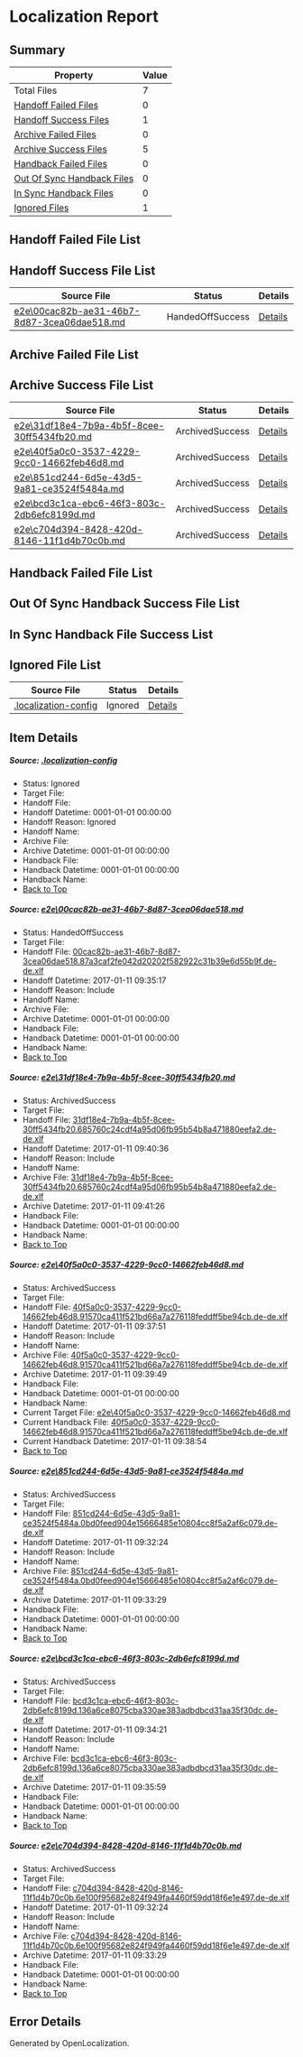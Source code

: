 # <a name='report-top'></a> Localization Report

## Summary
 Property | Value 
 -------- | ----- 
 Total Files | 7
[ Handoff Failed Files ](#handoff-failed-list)| 0
[ Handoff Success Files ](#handoff-success-list)| 1
[ Archive Failed Files ](#archive-failed-list)| 0
[ Archive Success Files ](#archive-success-list)| 5
[ Handback Failed Files ](#handback-failed-list)| 0
[ Out Of Sync Handback Files ](#outofsync-handback-success-list)| 0
[ In Sync Handback Files ](#insync-handback-success-list)| 0
[ Ignored Files ](#ignored-list)| 1

## <a name='handoff-failed-list'></a> Handoff Failed File List

## <a name='handoff-success-list'></a> Handoff Success File List
 Source File | Status | Details 
 ----------- | ------ | ------- 
 [e2e\00cac82b-ae31-46b7-8d87-3cea06dae518.md](https://github.com/OpenLocalizationTestOrg/ol-test0/blob/50f1c557581c5f378e6f0f7ac0780f1fb3de22eb/e2e/00cac82b-ae31-46b7-8d87-3cea06dae518.md) | HandedOffSuccess | [Details](#6204363c13707350ba909847cf948b7da4f3ffac1)

## <a name='archive-failed-list'></a> Archive Failed File List

## <a name='archive-success-list'></a> Archive Success File List
 Source File | Status | Details 
 ----------- | ------ | ------- 
 [e2e\31df18e4-7b9a-4b5f-8cee-30ff5434fb20.md](https://github.com/OpenLocalizationTestOrg/ol-test0/blob/df4e94736e124f2f0264cd9811caa5a1f72f6581/e2e/31df18e4-7b9a-4b5f-8cee-30ff5434fb20.md) | ArchivedSuccess | [Details](#70f0980cdc17ed59dcfc2de44fe56e1e80d98b232)
 [e2e\40f5a0c0-3537-4229-9cc0-14662feb46d8.md](https://github.com/OpenLocalizationTestOrg/ol-test0/blob/607129ad8a415562ec525b138f1d6ac1d6ef3fb3/e2e/40f5a0c0-3537-4229-9cc0-14662feb46d8.md) | ArchivedSuccess | [Details](#9d9e4f01c790655625c31c71ac503094f36fce4b3)
 [e2e\851cd244-6d5e-43d5-9a81-ce3524f5484a.md](https://github.com/OpenLocalizationTestOrg/ol-test0/blob/ade4ea0cc8cb9eb35b6a3d8698d6407bc6704c9f/e2e/851cd244-6d5e-43d5-9a81-ce3524f5484a.md) | ArchivedSuccess | [Details](#19a56362724e3a6926ceebc12e8aeb00eda994c74)
 [e2e\bcd3c1ca-ebc6-46f3-803c-2db6efc8199d.md](https://github.com/OpenLocalizationTestOrg/ol-test0/blob/0b9dac2bc01c878e4abd8d171fb6af1eb747335c/e2e/bcd3c1ca-ebc6-46f3-803c-2db6efc8199d.md) | ArchivedSuccess | [Details](#c27936a70c5c21075b4ddda987fd25f55845c5655)
 [e2e\c704d394-8428-420d-8146-11f1d4b70c0b.md](https://github.com/OpenLocalizationTestOrg/ol-test0/blob/ade4ea0cc8cb9eb35b6a3d8698d6407bc6704c9f/e2e/c704d394-8428-420d-8146-11f1d4b70c0b.md) | ArchivedSuccess | [Details](#03c9a2b188e7d1bbb60d29013656834105cc06d46)

## <a name='handback-failed-list'></a> Handback Failed File List

## <a name='outofsync-handback-success-list'></a> Out Of Sync Handback Success File List

## <a name='insync-handback-success-list'></a> In Sync Handback File Success List

## <a name='ignored-list'></a> Ignored File List
 Source File | Status | Details 
 ----------- | ------ | ------- 
 [.localization-config](https://github.com/OpenLocalizationTestOrg/ol-test0/blob/df4e94736e124f2f0264cd9811caa5a1f72f6581/.localization-config) | Ignored | [Details](#cb0632cf59c1387fc1742bfb9fa3c47f87e2e5c90)

## Item Details
##### <a name='cb0632cf59c1387fc1742bfb9fa3c47f87e2e5c90'></a> Source: [.localization-config](https://github.com/OpenLocalizationTestOrg/ol-test0/blob/df4e94736e124f2f0264cd9811caa5a1f72f6581/.localization-config)
* Status: Ignored
* Target File: 
* Handoff File: 
* Handoff Datetime: 0001-01-01 00:00:00
* Handoff Reason: Ignored
* Handoff Name: 
* Archive File: 
* Archive Datetime: 0001-01-01 00:00:00
* Handback File: 
* Handback Datetime: 0001-01-01 00:00:00
* Handback Name: 
* [Back to Top](#report-top)

##### <a name='6204363c13707350ba909847cf948b7da4f3ffac1'></a> Source: [e2e\00cac82b-ae31-46b7-8d87-3cea06dae518.md](https://github.com/OpenLocalizationTestOrg/ol-test0/blob/50f1c557581c5f378e6f0f7ac0780f1fb3de22eb/e2e/00cac82b-ae31-46b7-8d87-3cea06dae518.md)
* Status: HandedOffSuccess
* Target File: 
* Handoff File: [00cac82b-ae31-46b7-8d87-3cea06dae518.87a3caf2fe042d20202f582922c31b39e6d55b9f.de-de.xlf](https://github.com/OpenLocalizationTestOrg/ol-test0-handoff/blob/5086ff1d124e55773e2018c33f09edd9305c65d7/ol-handoff/OpenLocalizationTestOrg/ol-test0-dede/shujia/ht/00cac82b-ae31-46b7-8d87-3cea06dae518.87a3caf2fe042d20202f582922c31b39e6d55b9f.de-de.xlf)
* Handoff Datetime: 2017-01-11 09:35:17
* Handoff Reason: Include
* Handoff Name: 
* Archive File: 
* Archive Datetime: 0001-01-01 00:00:00
* Handback File: 
* Handback Datetime: 0001-01-01 00:00:00
* Handback Name: 
* [Back to Top](#report-top)

##### <a name='70f0980cdc17ed59dcfc2de44fe56e1e80d98b232'></a> Source: [e2e\31df18e4-7b9a-4b5f-8cee-30ff5434fb20.md](https://github.com/OpenLocalizationTestOrg/ol-test0/blob/df4e94736e124f2f0264cd9811caa5a1f72f6581/e2e/31df18e4-7b9a-4b5f-8cee-30ff5434fb20.md)
* Status: ArchivedSuccess
* Target File: 
* Handoff File: [31df18e4-7b9a-4b5f-8cee-30ff5434fb20.685760c24cdf4a95d06fb95b54b8a471880eefa2.de-de.xlf](https://github.com/OpenLocalizationTestOrg/ol-test0-handoff/blob/4c8fbb7e3572eced4101751c271763e8f5353d55/ol-handoff/OpenLocalizationTestOrg/ol-test0-dede/shujia/ht/31df18e4-7b9a-4b5f-8cee-30ff5434fb20.685760c24cdf4a95d06fb95b54b8a471880eefa2.de-de.xlf)
* Handoff Datetime: 2017-01-11 09:40:36
* Handoff Reason: Include
* Handoff Name: 
* Archive File: [31df18e4-7b9a-4b5f-8cee-30ff5434fb20.685760c24cdf4a95d06fb95b54b8a471880eefa2.de-de.xlf](https://github.com/OpenLocalizationTestOrg/ol-test0-handoff/blob/da729385a42f18f47e1d1798211194404f3efd1f/ol-archive/OpenLocalizationTestOrg/ol-test0-dede/shujia/ht/31df18e4-7b9a-4b5f-8cee-30ff5434fb20.685760c24cdf4a95d06fb95b54b8a471880eefa2.de-de.xlf)
* Archive Datetime: 2017-01-11 09:41:26
* Handback File: 
* Handback Datetime: 0001-01-01 00:00:00
* Handback Name: 
* [Back to Top](#report-top)

##### <a name='9d9e4f01c790655625c31c71ac503094f36fce4b3'></a> Source: [e2e\40f5a0c0-3537-4229-9cc0-14662feb46d8.md](https://github.com/OpenLocalizationTestOrg/ol-test0/blob/607129ad8a415562ec525b138f1d6ac1d6ef3fb3/e2e/40f5a0c0-3537-4229-9cc0-14662feb46d8.md)
* Status: ArchivedSuccess
* Target File: 
* Handoff File: [40f5a0c0-3537-4229-9cc0-14662feb46d8.91570ca411f521bd66a7a276118feddff5be94cb.de-de.xlf](https://github.com/OpenLocalizationTestOrg/ol-test0-handoff/blob/bce54c6df433b41054cf90a4fd8de163efb06ed7/ol-handoff/OpenLocalizationTestOrg/ol-test0-dede/shujia/ht/40f5a0c0-3537-4229-9cc0-14662feb46d8.91570ca411f521bd66a7a276118feddff5be94cb.de-de.xlf)
* Handoff Datetime: 2017-01-11 09:37:51
* Handoff Reason: Include
* Handoff Name: 
* Archive File: [40f5a0c0-3537-4229-9cc0-14662feb46d8.91570ca411f521bd66a7a276118feddff5be94cb.de-de.xlf](https://github.com/OpenLocalizationTestOrg/ol-test0-handoff/blob/5b01b047171de1a1c94a8c777888a7e21612f451/ol-archive/OpenLocalizationTestOrg/ol-test0-dede/shujia/ht/40f5a0c0-3537-4229-9cc0-14662feb46d8.91570ca411f521bd66a7a276118feddff5be94cb.de-de.xlf)
* Archive Datetime: 2017-01-11 09:39:49
* Handback File: 
* Handback Datetime: 0001-01-01 00:00:00
* Handback Name: 
* Current Target File: [e2e\40f5a0c0-3537-4229-9cc0-14662feb46d8.md](https://github.com/OpenLocalizationTestOrg/ol-test0-dede/blob/0e5e033443937eddda47cd877c9ffe7a85189efa/e2e/40f5a0c0-3537-4229-9cc0-14662feb46d8.md)
* Current Handback File: [40f5a0c0-3537-4229-9cc0-14662feb46d8.91570ca411f521bd66a7a276118feddff5be94cb.de-de.xlf](https://github.com/OpenLocalizationTestOrg/ol-test0-handback/blob/ba1e69ace5e2046e2db5a17b33ec1dec371a3456/ol-handback/OpenLocalizationTestOrg/ol-test0-dede/shujia/ht/40f5a0c0-3537-4229-9cc0-14662feb46d8.91570ca411f521bd66a7a276118feddff5be94cb.de-de.xlf)
* Current Handback Datetime: 2017-01-11 09:38:54
* [Back to Top](#report-top)

##### <a name='19a56362724e3a6926ceebc12e8aeb00eda994c74'></a> Source: [e2e\851cd244-6d5e-43d5-9a81-ce3524f5484a.md](https://github.com/OpenLocalizationTestOrg/ol-test0/blob/ade4ea0cc8cb9eb35b6a3d8698d6407bc6704c9f/e2e/851cd244-6d5e-43d5-9a81-ce3524f5484a.md)
* Status: ArchivedSuccess
* Target File: 
* Handoff File: [851cd244-6d5e-43d5-9a81-ce3524f5484a.0bd0feed904e15666485e10804cc8f5a2af6c079.de-de.xlf](https://github.com/OpenLocalizationTestOrg/ol-test0-handoff/blob/99b9df238d63a13807c6b16372cd249d2f365e07/ol-handoff/OpenLocalizationTestOrg/ol-test0-dede/shujia/ht/851cd244-6d5e-43d5-9a81-ce3524f5484a.0bd0feed904e15666485e10804cc8f5a2af6c079.de-de.xlf)
* Handoff Datetime: 2017-01-11 09:32:24
* Handoff Reason: Include
* Handoff Name: 
* Archive File: [851cd244-6d5e-43d5-9a81-ce3524f5484a.0bd0feed904e15666485e10804cc8f5a2af6c079.de-de.xlf](https://github.com/OpenLocalizationTestOrg/ol-test0-handoff/blob/8a73199765b524b34e2aeb80c4cc0c66960f1ae6/ol-archive/OpenLocalizationTestOrg/ol-test0-dede/shujia/ht/851cd244-6d5e-43d5-9a81-ce3524f5484a.0bd0feed904e15666485e10804cc8f5a2af6c079.de-de.xlf)
* Archive Datetime: 2017-01-11 09:33:29
* Handback File: 
* Handback Datetime: 0001-01-01 00:00:00
* Handback Name: 
* [Back to Top](#report-top)

##### <a name='c27936a70c5c21075b4ddda987fd25f55845c5655'></a> Source: [e2e\bcd3c1ca-ebc6-46f3-803c-2db6efc8199d.md](https://github.com/OpenLocalizationTestOrg/ol-test0/blob/0b9dac2bc01c878e4abd8d171fb6af1eb747335c/e2e/bcd3c1ca-ebc6-46f3-803c-2db6efc8199d.md)
* Status: ArchivedSuccess
* Target File: 
* Handoff File: [bcd3c1ca-ebc6-46f3-803c-2db6efc8199d.136a6ce8075cba330ae383adbdbcd31aa35f30dc.de-de.xlf](https://github.com/OpenLocalizationTestOrg/ol-test0-handoff/blob/1dbba7b234e6f3b2e365ad87d03eac0b0906279a/ol-handoff/OpenLocalizationTestOrg/ol-test0-dede/shujia/ht/bcd3c1ca-ebc6-46f3-803c-2db6efc8199d.136a6ce8075cba330ae383adbdbcd31aa35f30dc.de-de.xlf)
* Handoff Datetime: 2017-01-11 09:34:21
* Handoff Reason: Include
* Handoff Name: 
* Archive File: [bcd3c1ca-ebc6-46f3-803c-2db6efc8199d.136a6ce8075cba330ae383adbdbcd31aa35f30dc.de-de.xlf](https://github.com/OpenLocalizationTestOrg/ol-test0-handoff/blob/c23cbcd88eda411a1863b69febdf9f080bd4bc8e/ol-archive/OpenLocalizationTestOrg/ol-test0-dede/shujia/ht/bcd3c1ca-ebc6-46f3-803c-2db6efc8199d.136a6ce8075cba330ae383adbdbcd31aa35f30dc.de-de.xlf)
* Archive Datetime: 2017-01-11 09:35:59
* Handback File: 
* Handback Datetime: 0001-01-01 00:00:00
* Handback Name: 
* [Back to Top](#report-top)

##### <a name='03c9a2b188e7d1bbb60d29013656834105cc06d46'></a> Source: [e2e\c704d394-8428-420d-8146-11f1d4b70c0b.md](https://github.com/OpenLocalizationTestOrg/ol-test0/blob/ade4ea0cc8cb9eb35b6a3d8698d6407bc6704c9f/e2e/c704d394-8428-420d-8146-11f1d4b70c0b.md)
* Status: ArchivedSuccess
* Target File: 
* Handoff File: [c704d394-8428-420d-8146-11f1d4b70c0b.6e100f95682e824f949fa4460f59dd18f6e1e497.de-de.xlf](https://github.com/OpenLocalizationTestOrg/ol-test0-handoff/blob/99b9df238d63a13807c6b16372cd249d2f365e07/ol-handoff/OpenLocalizationTestOrg/ol-test0-dede/shujia/ht/c704d394-8428-420d-8146-11f1d4b70c0b.6e100f95682e824f949fa4460f59dd18f6e1e497.de-de.xlf)
* Handoff Datetime: 2017-01-11 09:32:24
* Handoff Reason: Include
* Handoff Name: 
* Archive File: [c704d394-8428-420d-8146-11f1d4b70c0b.6e100f95682e824f949fa4460f59dd18f6e1e497.de-de.xlf](https://github.com/OpenLocalizationTestOrg/ol-test0-handoff/blob/8a73199765b524b34e2aeb80c4cc0c66960f1ae6/ol-archive/OpenLocalizationTestOrg/ol-test0-dede/shujia/ht/c704d394-8428-420d-8146-11f1d4b70c0b.6e100f95682e824f949fa4460f59dd18f6e1e497.de-de.xlf)
* Archive Datetime: 2017-01-11 09:33:29
* Handback File: 
* Handback Datetime: 0001-01-01 00:00:00
* Handback Name: 
* [Back to Top](#report-top)


## Error Details

Generated by OpenLocalization.
